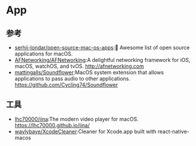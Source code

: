 # App

## 参考

* [serhii-londar/open-source-mac-os-apps](https://github.com/serhii-londar/open-source-mac-os-apps):🚀 Awesome list of open source applications for macOS.
* [AFNetworking/AFNetworking](https://github.com/AFNetworking/AFNetworking):A delightful networking framework for iOS, macOS, watchOS, and tvOS. http://afnetworking.com
* [mattingalls/Soundflower](https://github.com/mattingalls/Soundflower):MacOS system extension that allows applications to pass audio to other applications. https://github.com/Cycling74/Soundflower

## 工具

* [lhc70000/iina](https://github.com/lhc70000/iina):The modern video player for macOS. https://lhc70000.github.io/iina/
* [waylybaye/XcodeCleaner](https://github.com/waylybaye/XcodeCleaner):Cleaner for Xcode.app built with react-native-macos
